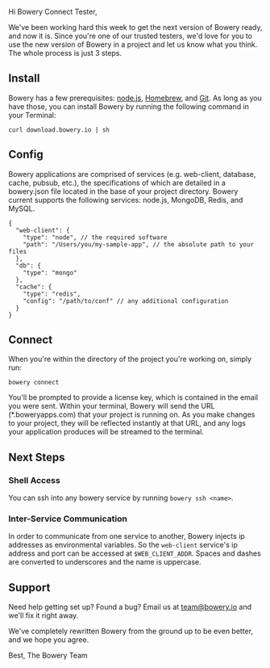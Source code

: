 Hi Bowery Connect Tester,

We've been working hard this week to get the next version of Bowery ready, and now it is. Since you're one of our trusted testers, we'd love for you to use the new version of Bowery in a project and let us know what you think. The whole process is just 3 steps.

## Install
Bowery has a few prerequisites: [node.js](http://nodejs.org/), [Homebrew](http://brew.sh/), and [Git](https://help.github.com/articles/set-up-git). As long as you have those, you can install Bowery by running the following command in your Terminal:
```
curl download.bowery.io | sh
```

## Config
Bowery applications are comprised of services (e.g. web-client, database, cache, pubsub, etc.), the specifications of which are detailed in a bowery.json file located in the base of your project directory. Bowery current supports the following services: node.js, MongoDB, Redis, and MySQL.
```
{
  "web-client": {
    "type": "node", // the required software
    "path": "/Users/you/my-sample-app", // the absolute path to your files
  },
  "db": {
    "type": "mongo"
  },
  "cache": {
    "type": "redis",
    "config": "/path/to/conf" // any additional configuration
  }
}
```

## Connect
When you're within the directory of the project you're working on, simply run:
```
bowery connect
```
You'll be prompted to provide a license key, which is contained in the email you were sent. Within your terminal, Bowery will send the URL (*.boweryapps.com) that your project is running on. As you make changes to your project, they will be reflected instantly at that URL, and any logs your application produces will be streamed to the terminal.

## Next Steps
### Shell Access
You can ssh into any bowery service by running `bowery ssh <name>`.

### Inter-Service Communication
In order to communicate from one service to another, Bowery injects ip addresses as environmental variables. So the `web-client` service's ip address and port can be accessed at `$WEB_CLIENT_ADDR`. Spaces and dashes are converted to underscores and the name is uppercase.

## Support
Need help getting set up? Found a bug? Email us at team@bowery.io and we'll fix it right away.

We've completely rewritten Bowery from the ground up to be even better, and we hope you agree.

Best,
The Bowery Team
